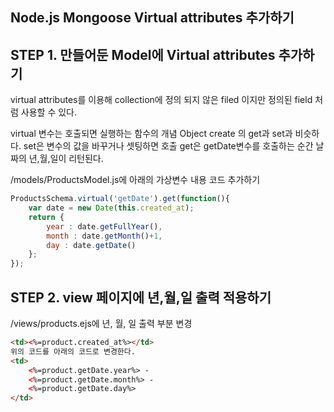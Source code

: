 ## **Node.js Mongoose Virtual attributes 추가하기**

## STEP 1. 만들어둔 Model에 Virtual attributes 추가하기

virtual attributes를 이용해 collection에 정의 되지 않은 filed 이지만 정의된 field 처럼 사용할 수 있다.

virtual 변수는 호출되면 실행하는 함수의 개념
Object create 의 get과 set과 비슷하다.
set은 변수의 값을 바꾸거나 셋팅하면 호출
get은 getDate변수를 호출하는 순간 날짜의 년,월,일이 리턴된다.

/models/ProductsModel.js에 아래의 가상변수 내용 코드 추가하기
```javascript
ProductsSchema.virtual('getDate').get(function(){
    var date = new Date(this.created_at);
    return {
        year : date.getFullYear(),
        month : date.getMonth()+1,
        day : date.getDate()
    };
});
```
## STEP 2. view 페이지에 년,월,일 출력 적용하기
/views/products.ejs에 년, 월, 일 출력 부분 변경
```html
<td><%=product.created_at%></td>
위의 코드를 아래의 코드로 변경한다.
<td>
    <%=product.getDate.year%> -
    <%=product.getDate.month%> -
    <%=product.getDate.day%>
</td>

```